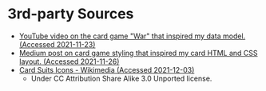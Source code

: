 # 3rd-party Sources

- [YouTube video on the card game "War" that inspired my data model. (Accessed 2021-11-23)](https://youtu.be/NxRwIZWjLtE)
- [Medium post on card game styling that inspired my card HTML and CSS layout. (Accessed 2021-11-26)](https://medium.com/@pakastin/javascript-playing-cards-part-2-graphics-cd65d331ad00)
- [Card Suits Icons - Wikimedia (Accessed 2021-12-03)](https://commons.wikimedia.org/wiki/File:Anglo-American_card_suits.svg)
  - Under CC Attribution Share Alike 3.0 Unported license.
